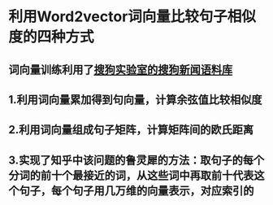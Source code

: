 # 利用Word2vector词向量比较句子相似度的四种方式
## 词向量训练利用了[搜狗实验室的搜狗新闻语料库](http://www.cnblogs.com/Newsteinwell/p/6034747.html)
## 1.利用词向量累加得到句向量，计算余弦值比较相似度
## 2.利用词向量组成句子矩阵，计算矩阵间的欧氏距离
## 3.实现了知乎中该问题的鲁灵犀的方法：取句子的每个分词的前十个最接近的词，从这些词中再取前十代表这个句子，每个句子用几万维的向量表示，对应索引的